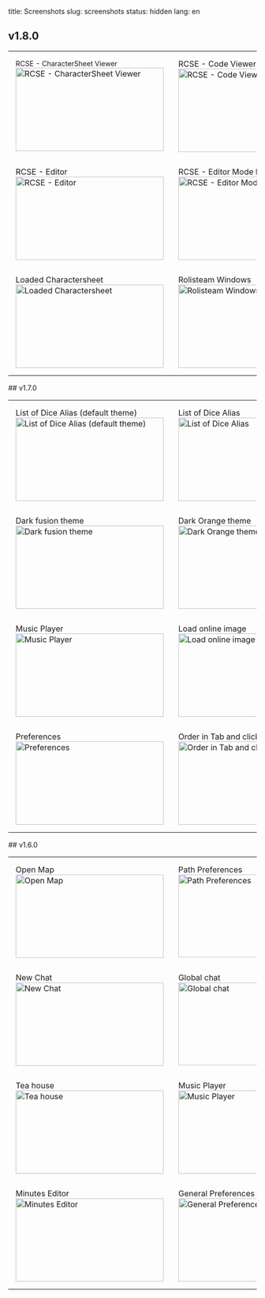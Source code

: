 title: Screenshots
slug: screenshots
status: hidden
lang: en

## v1.8.0
 <div class="view-content">

<table>
  
  <tbody>
          <tr style="padding: 15px;">
                  <td style="padding: 15px;">       
  <div>        <span style="font-size: 14px;">RCSE - CharacterSheet Viewer</span>  </div>  
  <div>        <div font-size: 14px;><a href="/images/rcse_charactersheet.png"><img  src="/images/thumbs/rcse_charactersheet.png?itok=Qti_RR57" width="300" height="169" alt="RCSE - CharacterSheet Viewer" /></a></div>  </div>          </td>
                  <td style="padding: 15px;">
              
  <div >        <span font-size: 14px;>RCSE - Code Viewer</span>  </div>  
  <div >        <div font-size: 14px;><a href="/images/rcse_codetab.png"><img  src="/images/thumbs/rcse_codetab.png?itok=z1PEq0ST" width="300" height="169" alt="RCSE - Code Viewer" /></a></div>  </div>          </td>
</tr>
<tr>
<td style="padding: 15px;">
              
  <div >        <span font-size: 14px;>RCSE - Editor</span>  </div>  
  <div >        <div font-size: 14px;><a href="/images/rcse_editionMode.png"><img  src="/images/thumbs/rcse_editionMode.png?itok=-GeuuGTj" width="300" height="169" alt="RCSE - Editor" /></a></div>  </div>          </td>


<td style="padding: 15px;">
              
  <div >        <span font-size: 14px;>RCSE - Editor Mode Empty</span>  </div>  
  <div >        <div font-size: 14px;><a href="/images/rcse_vide.png"><img  src="/images/thumbs/rcse_vide.png?itok=a89e2rzW" width="300" height="169" alt="RCSE - Editor Mode Empty" /></a></div>  </div>          </td>
</tr>
<tr>
<td style="padding: 15px;">
              
  <div >        <span font-size: 14px;>Loaded Charactersheet</span>  </div>  
  <div >        <div font-size: 14px;><a href="/images/charactersheet.png"><img  src="/images/thumbs/charactersheet.png?itok=udApIS0d" width="300" height="169" alt="Loaded Charactersheet" /></a></div>  </div>          </td>
                  <td style="padding: 15px;">
              
  <div >        <span font-size: 14px;>Rolisteam Windows</span>  </div>  
  <div >        <div font-size: 14px;><a href="/images/Rolisteam%20screen%20krom.png"><img  src="/images/thumbs/Rolisteam%20screen%20krom.png?itok=ACW0qxHy" width="300" height="169" alt="Rolisteam Windows" /></a></div>  </div>          </td>
              </tr>
      </tbody>
</table>
## v1.7.0

<table>
  
  <tbody>
          <tr >
                  <td style="padding: 15px;">
              
  <div >        <span font-size: 14px;>List of Dice Alias (default theme)</span>  </div>  
  <div >        <div font-size: 14px;><a href="/images/AliasWhite.jpg"><img  src="/images/thumbs/AliasWhite.jpg?itok=RQ7SpnOG" width="300" height="169" alt="List of Dice Alias (default theme)" /></a></div>  </div>          </td>
                  <td style="padding: 15px;">
              
  <div >        <span font-size: 14px;>List of Dice Alias</span>  </div>  
  <div >        <div font-size: 14px;><a href="/images/AliasDark.jpg"><img  src="/images/thumbs/AliasDark.jpg?itok=MRNLm0nM" width="300" height="169" alt="List of Dice Alias" /></a></div>  </div>          </td> 
</tr>
<tr>
<td style="padding: 15px;">
              
  <div >        <span font-size: 14px;>Dark fusion theme</span>  </div>
  <div >        <div font-size: 14px;><a href="/images/darkfusiontheme.jpg"><img  src="/images/thumbs/darkfusiontheme.jpg?itok=h__8rhl4" width="300" height="169" alt="Dark fusion theme" /></a></div>  </div>          </td>
                  <td style="padding: 15px;">
              
  <div >        <span font-size: 14px;>Dark Orange theme</span>  </div>
  <div >        <div font-size: 14px;><a href="/images/darkorangeSkin.jpg"><img  src="/images/thumbs/darkorangeSkin.jpg?itok=5mveMfYm" width="300" height="169" alt="Dark Orange theme" /></a></div>  </div>          </td>
</tr>
<tr>
                  <td style="padding: 15px;">
              
  <div >        <span font-size: 14px;>Music Player</span>  </div>
  <div >        <div font-size: 14px;><a href="/images/music_screen.jpg"><img  src="/images/thumbs/music_screen.jpg?itok=orIOMw56" width="300" height="169" alt="Music Player" /></a></div>  </div>          </td>
                  <td style="padding: 15px;">
              
  <div >        <span font-size: 14px;>Load online image</span>  </div>
  <div >        <div font-size: 14px;><a href="/images/OnLineImage.jpg"><img  src="/images/thumbs/OnLineImage.jpg?itok=_-YGAdXy" width="300" height="169" alt="Load online image" /></a></div>  </div>          </td>
</tr>
<tr>
<td style="padding: 15px;"> 
  <div >        <span font-size: 14px;>Preferences</span>  </div>
  <div >        <div font-size: 14px;><a href="/images/preferences.jpg"><img  src="/images/thumbs/preferences.jpg?itok=mcGAPsjS" width="300" height="169" alt="Preferences" /></a></div>  </div>          </td>
                  <td style="padding: 15px;">
              
  <div >        <span font-size: 14px;>Order in Tab and clickable link</span>  </div>
  <div >        <div font-size: 14px;><a href="/images/tabLink.jpg"><img  src="/images/thumbs/tabLink.jpg?itok=v6JAlwci" width="300" height="169" alt="Order in Tab and clickable link" /></a></div>  </div>          </td>
              </tr>
      </tbody>
</table>
## v1.6.0
<table>
  
  <tbody>
          <tr >
                  <td style="padding: 15px;">
  <div >        <span font-size: 14px;>Open Map</span>  </div>
  <div >        <div font-size: 14px;><a href="/images/openMap_0.jpg"><img  src="/images/thumbs/openMap_0.jpg?itok=L0XocpP-" width="300" height="169" alt="Open Map" /></a></div>  </div>          </td>
                  <td style="padding: 15px;">
              
  <div >        <span font-size: 14px;>Path Preferences</span>  </div>
  <div >        <div font-size: 14px;><a href="/images/PathPreferences_0.jpg"><img  src="/images/thumbs/PathPreferences_0.jpg?itok=kQ4sSNCU" width="300" height="168" alt="Path Preferences" /></a></div>  </div>          </td>
</tr>
<tr>
<td style="padding: 15px;">
              
  <div >        <span font-size: 14px;>New Chat</span>  </div>
  <div >        <div font-size: 14px;><a href="/images/NewChat_0.jpg"><img  src="/images/thumbs/NewChat_0.jpg?itok=a-sv5ISo" width="300" height="169" alt="New Chat" /></a></div>  </div>          </td>
                  <td style="padding: 15px;">
              
  <div >        <span font-size: 14px;>Global chat</span>  </div>  
  <div >        <div font-size: 14px;><a href="/images/globalChat_0.jpg"><img  src="/images/thumbs/globalChat_0.jpg?itok=-9O-k6Vi" width="300" height="168" alt="Global chat" /></a></div>  </div>          </td>
              </tr>
          <tr >
                  <td style="padding: 15px;">
              
  <div >        <span font-size: 14px;>Tea house</span>  </div>  
  <div >        <div font-size: 14px;><a href="/images/thehouse_0.jpg"><img  src="/images/thumbs/thehouse_0.jpg?itok=s2q7n9C9" width="300" height="169" alt="Tea house" /></a></div>  </div>          </td>
                  <td style="padding: 15px;">
              
  <div >        <span font-size: 14px;>Music Player</span>  </div>  
  <div >        <div font-size: 14px;><a href="/images/MusicPlayer_0.jpg"><img  src="/images/thumbs/MusicPlayer_0.jpg?itok=Rdnx7zZC" width="300" height="169" alt="Music Player" /></a></div>  </div>          </td>
</tr>
<tr>
<td style="padding: 15px;">
              
  <div >        <span font-size: 14px;>Minutes Editor</span>  </div>  
  <div >        <div font-size: 14px;><a href="/images/minutesEditor_0.jpg"><img  src="/images/thumbs/minutesEditor_0.jpg?itok=UWKI5W7v" width="300" height="169" alt="Minutes Editor" /></a></div>  </div>          </td>
                  <td style="padding: 15px;">
              
  <div >        <span font-size: 14px;>General Preferences</span>  </div>  
  <div >        <div font-size: 14px;><a href="/images/generalPreferences_0.jpg"><img  src="/images/thumbs/generalPreferences_0.jpg?itok=gRtscWKp" width="300" height="169" alt="General Preferences" /></a></div>  </div>          </td>
              </tr>
      </tbody>
</table>
    </div>
